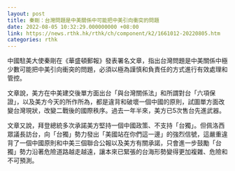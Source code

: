 ```yaml
---
layout: post
title: 秦剛：台灣問題是中美關係中可能把中美引向衝突的問題
date: 2022-08-05 10:32:29.000000000 +08:00
link: https://news.rthk.hk/rthk/ch/component/k2/1661012-20220805.htm
categories: rthk
---
```


中國駐美大使秦剛在《華盛頓郵報》發表署名文章，指出台灣問題是中美關係中極少數可能把中美引向衝突的問題，必須以極為謹慎和負責任的方式進行有效處理和管控。

文章說，美方在中美建交後單方面出台「與台灣關係法」和所謂對台「六項保證」，以及美方今天的所作所為，都是違背和破壞一個中國的原則，試圖單方面改變台灣現狀，改變二戰後的國際秩序。過去一年半來，美方已5次售台先進武器。

文章又說，拜登總統多次承諾美方堅持一個中國政策、不支持「台獨」。但佩洛西眾議長訪台，向「台獨」勢力發出「美國站在你們這一邊」的強烈信號，這嚴重違背了一個中國原則和中美三個聯合公報以及美方有關承諾，只會進一步鼓勵「台獨」勢力沿著危險道路越走越遠，讓本來已緊張的台海形勢變得更加複雜、危險和不可預測。
